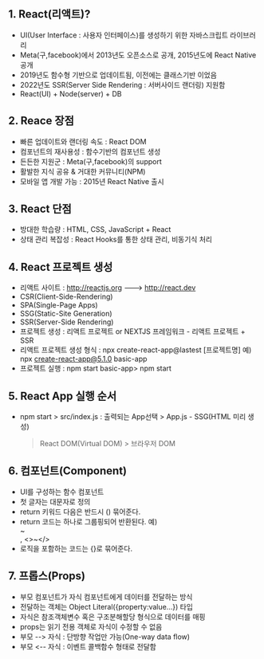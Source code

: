 ## 1. React(리액트)?
- UI(User Interface : 사용자 인터페이스)를 생성하기 위한 자바스크립트 라이브러리
- Meta(구,facebook)에서 2013년도 오픈소스로 공개, 2015년도에 React Native 공개
- 2019년도 함수형 기반으로 업데이트됨, 이전에는 클래스기반 이었음
- 2022년도 SSR(Server Side Rendering : 서버사이드 랜더링) 지원함
- React(UI) + Node(server) + DB

## 2. Reace 장점
- 빠른 업데이트와 랜더링 속도 : React DOM
- 컴포넌트의 재사용성 : 함수기반의 컴포넌트 생성
- 든든한 지원군 : Meta(구,facebook)의 support
- 활발한 지식 공유 & 거대한 커뮤니티(NPM)
- 모바일 앱 개발 가능 : 2015년 React Native 출시

## 3. React 단점
- 방대한 학습량 : HTML, CSS, JavaScript + React
- 상태 관리 복잡성 : React Hooks를 통한 상태 관리, 비동기식 처리

## 4. React 프로젝트 생성
- 리액트 사이트 : http://reactjs.org ---> http://react.dev
- CSR(Client-Side-Rendering)
- SPA(Single-Page Apps)
- SSG(Static-Site Generation)
- SSR(Server-Side Rendering)
- 프로젝트 생성 : 리액트 프로젝트 or NEXTJS 프레임워크 - 리액트 프로젝트 + SSR
- 리액트 프로젝트 생성
  형식 : npx create-react-app@lastest [프로젝트명]
  예) npx create-react-app@5.1.0 basic-app
- 프로젝트 실행 : npm start
  basic-app> npm start

## 5. React App 실행 순서
- npm start > src/index.js : 출력되는 App선택 > App.js - SSG(HTML 미리 생성)
  > React DOM(Virtual DOM) > 브라우저 DOM

## 6. 컴포넌트(Component)
- UI를 구성하는 함수 컴포넌트
- 첫 글자는 대문자로 정의
- return 키워드 다음은 반드시 () 묶어준다.
- return 코드는 하나로 그룹핑되어 반환된다.
  예) <div>~</div>, <>~</>
- 로직을 포함하는 코드는 {}로 묶어준다.

## 7. 프롭스(Props)
- 부모 컴포넌트가 자식 컴포넌트에게 데이터를 전달하는 방식
- 전달하는 객체는 Object Literal({property:value...}) 타입
- 자식은 참조객체변수 혹은 구조분해할당 형식으로 데이터를 매핑
- props는 읽기 전용 객체로 자식이 수정할 수 없음
- 부모 --> 자식 : 단방향 작업만 가능(One-way data flow)
- 부모 <-- 자식 : 이벤트 콜백함수 형태로 전달함